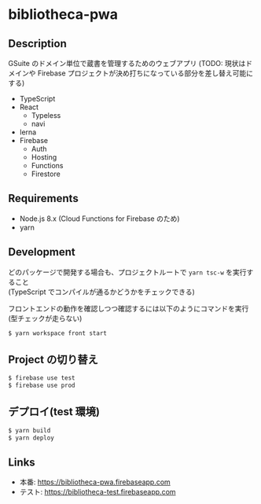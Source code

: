 # bibliotheca-pwa

## Description

GSuite のドメイン単位で蔵書を管理するためのウェブアプリ
(TODO: 現状はドメインや Firebase プロジェクトが決め打ちになっている部分を差し替え可能にする)

- TypeScript
- React
  - Typeless
  - navi
- lerna
- Firebase
  - Auth
  - Hosting
  - Functions
  - Firestore

## Requirements

- Node.js 8.x (Cloud Functions for Firebase のため)
- yarn

## Development

どのパッケージで開発する場合も、プロジェクトルートで `yarn tsc-w` を実行すること  
(TypeScript でコンパイルが通るかどうかをチェックできる)

フロントエンドの動作を確認しつつ確認するには以下のようにコマンドを実行(型チェックが走らない)

```bash
$ yarn workspace front start
```

## Project の切り替え

```bash
$ firebase use test
$ firebase use prod
```

## デプロイ(test 環境)

```bash
$ yarn build
$ yarn deploy
```

## Links

- 本番: https://bibliotheca-pwa.firebaseapp.com
- テスト: https://bibliotheca-test.firebaseapp.com
